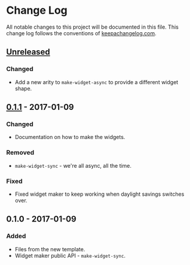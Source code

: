 # Change Log
All notable changes to this project will be documented in this file. This change log follows the conventions of [keepachangelog.com](http://keepachangelog.com/).

## [Unreleased]
### Changed
- Add a new arity to `make-widget-async` to provide a different widget shape.

## [0.1.1] - 2017-01-09
### Changed
- Documentation on how to make the widgets.

### Removed
- `make-widget-sync` - we're all async, all the time.

### Fixed
- Fixed widget maker to keep working when daylight savings switches over.

## 0.1.0 - 2017-01-09
### Added
- Files from the new template.
- Widget maker public API - `make-widget-sync`.

[Unreleased]: https://github.com/your-name/cljs-semantic-ui/compare/0.1.1...HEAD
[0.1.1]: https://github.com/your-name/cljs-semantic-ui/compare/0.1.0...0.1.1
